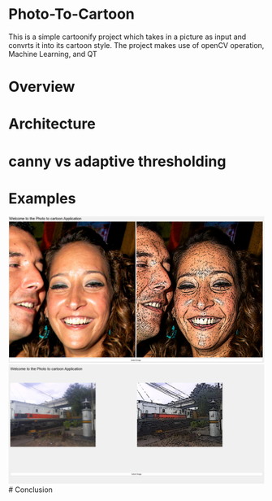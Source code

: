 # Photo-To-Cartoon

This is a simple cartoonify project which takes in a picture as input and convrts it into its cartoon style. The project makes use of openCV operation, Machine Learning, and QT

# Overview

# Architecture

# canny vs adaptive thresholding

# Examples

<img src="./Assets/example1.png">
<img src="./Assets/example2.png">
# Conclusion
